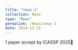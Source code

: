 ```yaml
---
title: "news-1"
collection: News
type: "News"
permalink: /News/news-1
date: 2024-12-21
---
```


1 paper accept by ICASSP 2025🎉